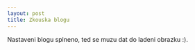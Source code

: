 ```yaml
---
layout: post
title: Zkouska blogu
---
```


Nastaveni blogu splneno, ted se muzu dat do ladeni obrazku :).
